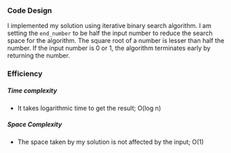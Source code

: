 ### Code Design

I implemented my solution using iterative binary search algorithm. I am setting the `end_number` to be half the input number to reduce the search space for the algorithm. The square root of a number is lesser than half the number. If the input number is 0 or 1, the algorithm terminates early by returning the number.

### Efficiency

##### Time complexity

- It takes logarithmic time to get the result; O(log n)

##### Space Complexity

- The space taken by my solution is not affected by the input; O(1)

